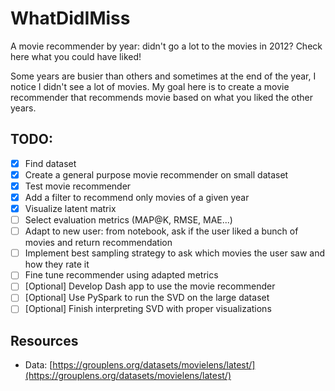 # WhatDidIMiss
A movie recommender by year: didn't go a lot to the movies in 2012? Check here what you could have liked!

Some years are busier than others and sometimes at the end of the year, I notice I didn't see a lot of movies. My goal here is to create a movie recommender that recommends movie based on what you liked the other years.

## TODO:
- [X] Find dataset
- [X] Create a general purpose movie recommender on small dataset
- [X] Test movie recommender
- [X] Add a filter to recommend only movies of a given year
- [X] Visualize latent matrix
- [ ] Select evaluation metrics (MAP@K, RMSE, MAE...)
- [ ] Adapt to new user: from notebook, ask if the user liked a bunch of movies and return recommendation
- [ ] Implement best sampling strategy to ask which movies the user saw and how they rate it
- [ ] Fine tune recommender using adapted metrics
- [ ] [Optional] Develop Dash app to use the movie recommender
- [ ] [Optional] Use PySpark to run the SVD on the large dataset
- [ ] [Optional] Finish interpreting SVD with proper visualizations

## Resources
- Data: [https://grouplens.org/datasets/movielens/latest/](https://grouplens.org/datasets/movielens/latest/)